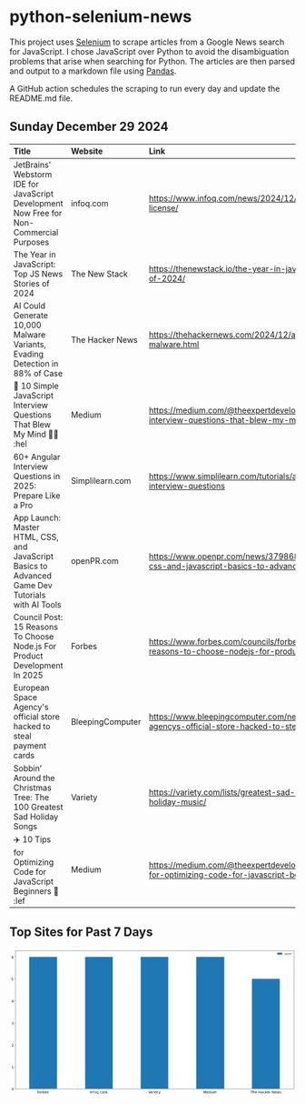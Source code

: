 # python-selenium-news

This project uses [Selenium](https://www.seleniumhq.org/) to scrape articles from a Google News search for JavaScript.
I chose JavaScript over Python to avoid the disambiguation problems that arise when searching for Python.
The articles are then parsed and output to a markdown file using [Pandas](https://pandas.pydata.org/).

A GitHub action schedules the scraping to run every day and update the README.md file.

## Sunday December 29 2024


| Title                                                                                            | Website          | Link                                                                                                                      |
|:-------------------------------------------------------------------------------------------------|:-----------------|:--------------------------------------------------------------------------------------------------------------------------|
| JetBrains' Webstorm IDE for JavaScript Development Now Free for Non-Commercial Purposes          | infoq.com        | https://www.infoq.com/news/2024/12/jetbrain-webstorm-free-license/                                                        |
| The Year in JavaScript: Top JS News Stories of 2024                                              | The New Stack    | https://thenewstack.io/the-year-in-javascript-top-js-news-stories-of-2024/                                                |
| AI Could Generate 10,000 Malware Variants, Evading Detection in 88% of Case                      | The Hacker News  | https://thehackernews.com/2024/12/ai-could-generate-10000-malware.html                                                    |
| 🚀 10 Simple JavaScript Interview Questions That Blew My Mind 🙋‍♂ :hel                            | Medium           | https://medium.com/@theexpertdeveloper/10-simple-javascript-interview-questions-that-blew-my-mind-hel-3e2e9a92a431        |
| 60+ Angular Interview Questions in 2025: Prepare Like a Pro                                      | Simplilearn.com  | https://www.simplilearn.com/tutorials/angular-tutorial/angular-interview-questions                                        |
| App Launch: Master HTML, CSS, and JavaScript Basics to Advanced Game Dev Tutorials with AI Tools | openPR.com       | https://www.openpr.com/news/3798684/app-launch-master-html-css-and-javascript-basics-to-advanced                          |
| Council Post: 15 Reasons To Choose Node.js For Product Development In 2025                       | Forbes           | https://www.forbes.com/councils/forbestechcouncil/2024/12/27/15-reasons-to-choose-nodejs-for-product-development-in-2025/ |
| European Space Agency's official store hacked to steal payment cards                             | BleepingComputer | https://www.bleepingcomputer.com/news/security/european-space-agencys-official-store-hacked-to-steal-payment-cards/       |
| Sobbin’ Around the Christmas Tree: The 100 Greatest Sad Holiday Songs                            | Variety          | https://variety.com/lists/greatest-sad-christmas-songs-all-time-holiday-music/                                            |
| ✈️ 10 Tips for Optimizing Code for JavaScript Beginners 🏃 :lef                                   | Medium           | https://medium.com/@theexpertdeveloper/%EF%B8%8F-10-tips-for-optimizing-code-for-javascript-beginners-lef-a603bdfcda87    |
## Top Sites for Past 7 Days

![Graph of Top Sites](https://raw.githubusercontent.com/dan-mba/python-selenium-news/main/last-week.png)
